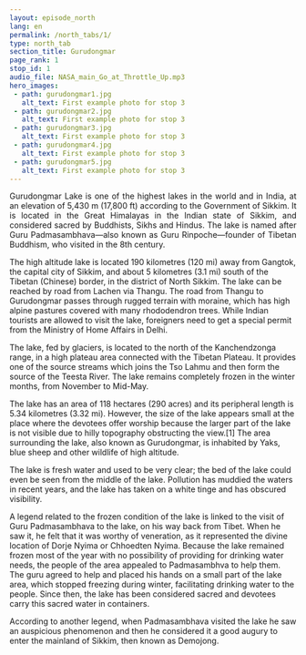 ```yaml
---
layout: episode_north
lang: en
permalink: /north_tabs/1/
type: north_tab
section_title: Gurudongmar
page_rank: 1
stop_id: 1
audio_file: NASA_main_Go_at_Throttle_Up.mp3
hero_images:
 - path: gurudongmar1.jpg
   alt_text: First example photo for stop 3
 - path: gurudongmar2.jpg
   alt_text: First example photo for stop 3
 - path: gurudongmar3.jpg
   alt_text: First example photo for stop 3
 - path: gurudongmar4.jpg
   alt_text: First example photo for stop 3
 - path: gurudongmar5.jpg
   alt_text: First example photo for stop 3
---
```

<p style="text-align: justify;"> 
Gurudongmar Lake is one of the highest lakes in the world and in India, at an elevation of 5,430 m (17,800 ft) according to the Government of Sikkim. It is located in the Great Himalayas in the Indian state of Sikkim, and considered sacred by Buddhists, Sikhs and Hindus. The lake is named after Guru Padmasambhava—also known as Guru Rinpoche—founder of Tibetan Buddhism, who visited in the 8th century. 

The high altitude lake is located 190 kilometres (120 mi) away from Gangtok, the capital city of Sikkim, and about 5 kilometres (3.1 mi) south of the Tibetan (Chinese) border, in the district of North Sikkim. The lake can be reached by road from Lachen via Thangu. The road from Thangu to Gurudongmar passes through rugged terrain with moraine, which has high alpine pastures covered with many rhododendron trees. While Indian tourists are allowed to visit the lake, foreigners need to get a special permit from the Ministry of Home Affairs in Delhi.

The lake, fed by glaciers, is located to the north of the Kanchendzonga range, in a high plateau area connected with the Tibetan Plateau. It provides one of the source streams which joins the Tso Lahmu and then form the source of the Teesta River. The lake remains completely frozen in the winter months, from November to Mid-May.

The lake has an area of 118 hectares (290 acres) and its peripheral length is 5.34 kilometres (3.32 mi). However, the size of the lake appears small at the place where the devotees offer worship because the larger part of the lake is not visible due to hilly topography obstructing the view.[1] The area surrounding the lake, also known as Gurudongmar, is inhabited by Yaks, blue sheep and other wildlife of high altitude.

The lake is fresh water and used to be very clear; the bed of the lake could even be seen from the middle of the lake. Pollution has muddied the waters in recent years, and the lake has taken on a white tinge and has obscured visibility.

A legend related to the frozen condition of the lake is linked to the visit of Guru Padmasambhava to the lake, on his way back from Tibet. When he saw it, he felt that it was worthy of veneration, as it represented the divine location of Dorje Nyima or Chhoedten Nyima. Because the lake remained frozen most of the year with no possibility of providing for drinking water needs, the people of the area appealed to Padmasambhva to help them. The guru agreed to help and placed his hands on a small part of the lake area, which stopped freezing during winter, facilitating drinking water to the people. Since then, the lake has been considered sacred and devotees carry this sacred water in containers.

According to another legend, when Padmasambhava visited the lake he saw an auspicious phenomenon and then he considered it a good augury to enter the mainland of Sikkim, then known as Demojong.</p>